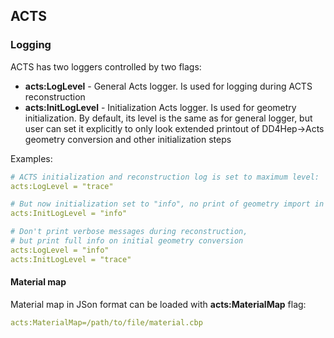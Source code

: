 ## ACTS

### Logging

ACTS has two loggers controlled by two flags:

- **acts:LogLevel** - General Acts logger. Is used for logging during ACTS reconstruction
- **acts:InitLogLevel** - Initialization Acts logger. Is used for geometry initialization.
  By default, its level is the same as for general logger, but user can set
  it explicitly to only look extended printout of DD4Hep->Acts geometry conversion and other
  initialization steps


Examples:

```yaml
# ACTS initialization and reconstruction log is set to maximum level:
acts:LogLevel = "trace"

# But now initialization set to "info", no print of geometry import in details
acts:InitLogLevel = "info" 

# Don't print verbose messages during reconstruction, 
# but print full info on initial geometry conversion
acts:LogLevel = "info"
acts:InitLogLevel = "trace"
```

#### Material map

Material map in JSon format can be loaded with **acts:MaterialMap** flag:

```yaml
acts:MaterialMap=/path/to/file/material.cbp
```
